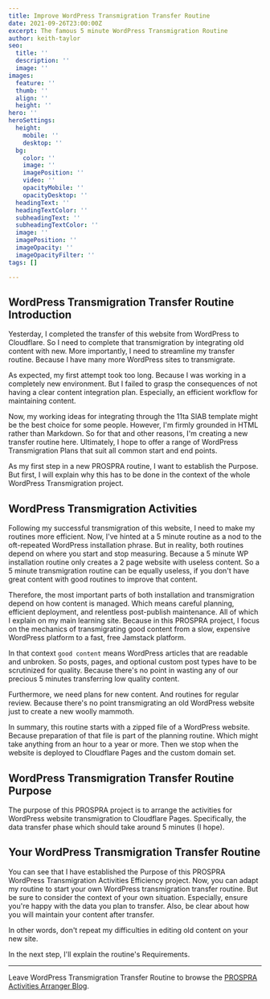 ```yaml
---
title: Improve WordPress Transmigration Transfer Routine
date: 2021-09-26T23:00:00Z
excerpt: The famous 5 minute WordPress Transmigration Routine
author: keith-taylor
seo:
  title: ''
  description: ''
  image: ''
images:
  feature: ''
  thumb: ''
  align: ''
  height: ''
hero: ''
heroSettings:
  height:
    mobile: ''
    desktop: ''
  bg:
    color: ''
    image: ''
    imagePosition: ''
    video: ''
    opacityMobile: ''
    opacityDesktop: ''
  headingText: ''
  headingTextColor: ''
  subheadingText: ''
  subheadingTextColor: ''
  image: ''
  imagePosition: ''
  imageOpacity: ''
  imageOpacityFilter: ''
tags: []

---
```

## WordPress Transmigration Transfer Routine Introduction

Yesterday, I completed the transfer of this website from WordPress to Cloudflare. So I need to complete that transmigration by integrating old content with new. More importantly, I need to streamline my transfer routine. Because I have many more WordPress sites to transmigrate. 

As expected, my first attempt took too long. Because I was working in a completely new environment. But I failed to grasp the consequences of not having a clear content integration plan. Especially, an efficient workflow for maintaining content.

Now, my working ideas for integrating through the 11ta SIAB template might be the best choice for some people. However, I'm firmly grounded in HTML rather than Markdown. So for that and other reasons, I'm creating a new transfer routine here. Ultimately, I hope to offer a range of WordPress Transmigration Plans that suit all common start and end points.

As my first step in a new PROSPRA routine, I want to establish the Purpose. But first, I will explain why this has to be done in the context of the whole WordPress Transmigration project.

## WordPress Transmigration Activities

Following my successful transmigration of this website, I need to make my routines more efficient. Now, I've hinted at a 5 minute routine as a nod to the oft-repeated WordPress installation phrase. But in reality, both routines depend on where you start and stop measuring. Because a 5 minute WP installation routine only creates a 2 page website with useless content. So a 5 minute transmigration routine can be equally useless, if you don't have great content with good routines to improve that content.

Therefore, the most important parts of both installation and transmigration depend on how content is managed. Which means careful planning, efficient deployment, and relentless post-publish maintenance. All of which I explain on my main learning site. Because in this PROSPRA project, I focus on the mechanics of transmigrating good content from a slow, expensive WordPress platform to a fast, free Jamstack platform.

In that context `good content` means WordPress articles that are readable and unbroken. So posts, pages, and optional custom post types have to be scrutinized for quality. Because there's no point in wasting any of our precious 5 minutes transferring low quality content.

Furthermore, we need plans for new content. And routines for regular review. Because there's no point transmigrating an old WordPress website just to create a new woolly mammoth.

In summary, this routine starts with a zipped file of a WordPress website. Because preparation of that file is part of the planning routine. Which might take anything from an hour to a year or more. Then we stop when the website is deployed to Cloudflare Pages and the custom domain set.

## WordPress Transmigration Transfer Routine Purpose

The purpose of this PROSPRA project is to arrange the activities for WordPress website transmigration to Cloudflare Pages. Specifically, the data transfer phase which should take around 5 minutes (I hope).

## Your WordPress Transmigration Transfer Routine

You can see that I have established the Purpose of this PROSPRA WordPress Transmigration Activities Efficiency project. Now, you can adapt my routine to start your own WordPress transmigration transfer routine. But be sure to consider the context of your own situation. Especially, ensure you're happy with the data you plan to transfer. Also, be clear about how you will maintain your content after transfer.

In other words, don't repeat my difficulties in editing old content on your new site.

In the next step, I'll explain the routine's Requirements.

***

Leave WordPress Transmigration Transfer Routine to browse the <a href="/prospra-blog">PROSPRA Activities Arranger Blog</a>.